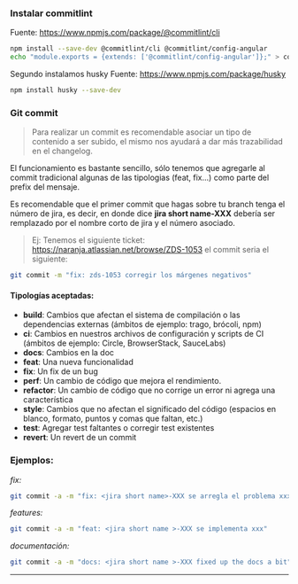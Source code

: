 
### Instalar commitlint

Fuente: https://www.npmjs.com/package/@commitlint/cli

```sh
npm install --save-dev @commitlint/cli @commitlint/config-angular
echo "module.exports = {extends: ['@commitlint/config-angular']};" > commitlint.config.js
```

Segundo instalamos husky
Fuente: https://www.npmjs.com/package/husky

```sh
npm install husky --save-dev
```


### Git commit

> Para realizar un commit es recomendable asociar un tipo de contenido a ser subido, el mismo nos ayudará a dar más trazabilidad en el changelog. 

El funcionamiento es bastante sencillo, sólo tenemos que agregarle al commit tradicional algunas de las tipologias (feat, fix...) como parte del prefix del mensaje. 

Es recomendable que el primer commit que hagas sobre tu branch tenga el número de jira, es decir, en donde dice **jira short name-XXX** debería ser remplazado por el nombre corto de jira y el número asociado.
> Ej: 
  Tenemos el siguiente ticket: https://naranja.atlassian.net/browse/ZDS-1053
  el commit seria el siguiente:
```sh
git commit -m "fix: zds-1053 corregir los márgenes negativos"
```
#### Tipologías aceptadas:

* **build**: Cambios que afectan el sistema de compilación o las dependencias externas (ámbitos de ejemplo: trago, brócoli, npm)
* **ci**: Cambios en nuestros archivos de configuración y scripts de CI (ámbitos de ejemplo: Circle, BrowserStack, SauceLabs)
* **docs**: Cambios en la doc
* **feat**: Una nueva funcionalidad
* **fix**: Un fix de un bug
* **perf**: Un cambio de código que mejora el rendimiento.
* **refactor**: Un cambio de código que no corrige un error ni agrega una característica
* **style**: Cambios que no afectan el significado del código (espacios en blanco, formato, puntos y comas que faltan, etc.)
* **test**: Agregar test faltantes o corregir test existentes
* **revert**: Un revert de un commit

### Ejemplos:

_fix:_

```sh
git commit -a -m "fix: <jira short name>-XXX se arregla el problema xxx"
```

_features:_

```sh
git commit -a -m "feat: <jira short name >-XXX se implementa xxx"
```

_documentación:_

```sh
git commit -a -m "docs: <jira short name >-XXX fixed up the docs a bit"
```
---
